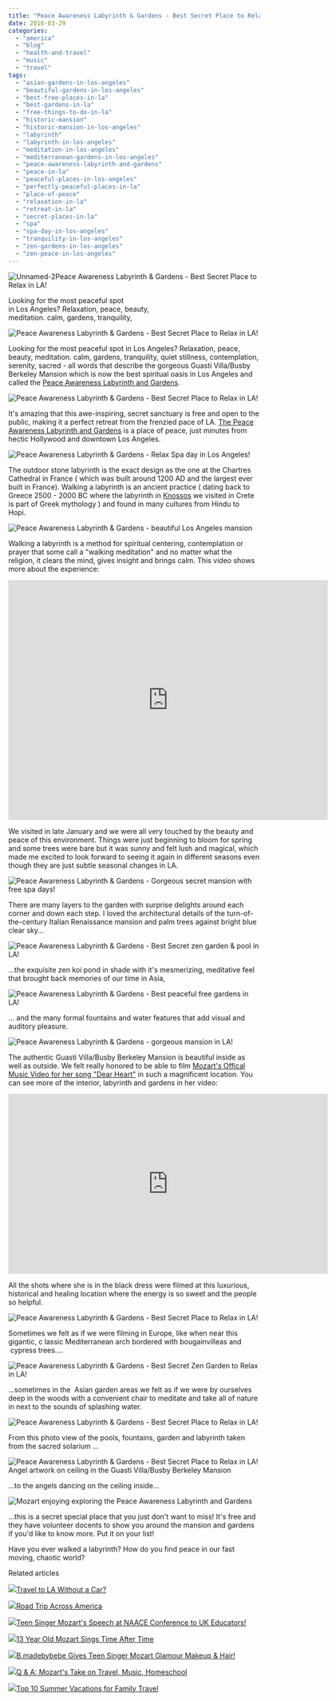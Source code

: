 ```yaml
---
title: "Peace Awareness Labyrinth & Gardens - Best Secret Place to Relax in LA!"
date: 2016-03-29
categories: 
  - "america"
  - "blog"
  - "health-and-travel"
  - "music"
  - "travel"
tags: 
  - "asian-gardens-in-los-angeles"
  - "beautiful-gardens-in-los-angeles"
  - "best-free-places-in-la"
  - "best-gardens-in-la"
  - "free-things-to-do-in-la"
  - "historic-mansion"
  - "historic-mansion-in-los-angeles"
  - "labyrinth"
  - "labyrinth-in-los-angeles"
  - "meditation-in-los-angeles"
  - "mediterranean-gardens-in-los-angeles"
  - "peace-awareness-labyrinth-and-gardens"
  - "peace-in-la"
  - "peaceful-places-in-los-angeles"
  - "perfectly-peaceful-places-in-la"
  - "place-of-peace"
  - "relaxation-in-la"
  - "retreat-in-la"
  - "secret-places-in-la"
  - "spa"
  - "spa-day-in-los-angeles"
  - "tranquility-in-los-angeles"
  - "zen-gardens-in-los-angeles"
  - "zen-peace-in-los-angeles"
---
```


![Unnamed-2](https://pub-ac94b3f306b24c0dba4238943c97f2e1.r2.dev/6a00e5502a9507883301b7c8234bf0970b.jpg)Peace Awareness Labyrinth & Gardens - 
Best Secret Place to Relax in LA!   
  
Looking for the most peaceful spot  
in Los Angeles? Relaxation, peace, beauty,  
meditation. calm, gardens, tranquility,

<!--more-->  
  
![Peace Awareness Labyrinth & Gardens - Best Secret Place to Relax in LA! ](https://pub-ac94b3f306b24c0dba4238943c97f2e1.r2.dev/6a00e5502a9507883301b7c8234bfb970b.png)  
  
Looking for the most peaceful spot in Los Angeles? Relaxation, peace, beauty, meditation. calm, gardens, tranquility, quiet stillness, contemplation, serenity, sacred - all words that describe the gorgeous Guasti Villa/Busby Berkeley Mansion which is now the best spiritual oasis in Los Angeles and called the [Peace Awareness Labyrinth and Gardens](http://www.peacelabyrinth.org/ "Peace Awareness Labyrinth and Gardens").  
  
![Peace Awareness Labyrinth & Gardens - Best Secret Place to Relax in LA! ](https://pub-ac94b3f306b24c0dba4238943c97f2e1.r2.dev/6a00e5502a9507883301b8d1b5a98c970c.png)  
  
It's amazing that this awe-inspiring, secret sanctuary is free and open to the public, making it a perfect retreat from the frenzied pace of LA. [The Peace Awareness Labyrinth and Gardens](https://www.youtube.com/watch?v=KeBwSHmbsYU "Peace Awareness Labyrinth and Gardens in LA") is a place of peace, just minutes from hectic Hollywood and downtown Los Angeles.   
  
  
![Peace Awareness Labyrinth & Gardens - Relax Spa day  in Los Angeles!](https://pub-ac94b3f306b24c0dba4238943c97f2e1.r2.dev/6a00e5502a9507883301b8d1b5a9b0970c.png)  
  
The outdoor stone labyrinth is the exact design as the one at the Chartres Cathedral in France ( which was built around 1200 AD and the largest ever built in France). Walking a labyrinth is an ancient practice ( dating back to Greece 2500 - 2000 BC where the labyrinth in [Knossos](http://soultravelers3new.local/2007/07/the-palace-of-k.html "visiting knossos palace") we visited in Crete is part of Greek mythology ) and found in many cultures from Hindu to Hopi.   
  
  
![Peace Awareness Labyrinth & Gardens - beautiful Los Angeles mansion](https://pub-ac94b3f306b24c0dba4238943c97f2e1.r2.dev/6a00e5502a9507883301bb08cfcfb9970d.png)  
  
Walking a labyrinth is a method for spiritual centering, contemplation or prayer that some call a "walking meditation" and no matter what the religion, it clears the mind, gives insight and brings calm. This video shows more about the experience:   
  

<iframe allowfullscreen frameborder="0" height="480" src="https://www.youtube.com/embed/KeBwSHmbsYU?rel=0" width="640"></iframe>

  
  
We visited in late January and we were all very touched by the beauty and peace of this environment. Things were just beginning to bloom for spring and some trees were bare but it was sunny and felt lush and magical, which made me excited to look forward to seeing it again in different seasons even though they are just subtle seasonal changes in LA.   
  
  
![Peace Awareness Labyrinth & Gardens - Gorgeous secret mansion with free spa days!](https://pub-ac94b3f306b24c0dba4238943c97f2e1.r2.dev/6a00e5502a9507883301bb08d009be970d.png)  
  
There are many layers to the garden with surprise delights around each corner and down each step. I loved the architectural details of the turn-of-the-century Italian Renaissance mansion and palm trees against bright blue clear sky...  
  
![Peace Awareness Labyrinth & Gardens - Best Secret zen garden & pool in LA! ](https://pub-ac94b3f306b24c0dba4238943c97f2e1.r2.dev/6a00e5502a9507883301b7c82b3265970b.png)  
  
...the exquisite zen koi pond in shade with it's mesmerizing, meditative feel that brought back memories of our time in Asia,   
  
![Peace Awareness Labyrinth & Gardens - Best peaceful free gardens in LA! ](https://pub-ac94b3f306b24c0dba4238943c97f2e1.r2.dev/6a00e5502a9507883301b8d1b5aa2e970c.png)  
  
... and the many formal fountains and water features that add visual and auditory pleasure.   
  
![Peace Awareness Labyrinth & Gardens - gorgeous mansion in LA! ](https://pub-ac94b3f306b24c0dba4238943c97f2e1.r2.dev/6a00e5502a9507883301bb08d009db970d.png)  
  
The authentic Guasti Villa/Busby Berkeley Mansion is beautiful inside as well as outside. We felt really honored to be able to film [Mozart's Offical Music Video for her song "Dear Heart"](http://soultravelers3new.local/2016/03/mozart-sings-her-original-song-dear-heart-official-music-video.html#more "Singer Mozart's song \"Dear Heart\" ") in such a magnificent location. You can see more of the interior, labyrinth and gardens in her video:   
  

<iframe allowfullscreen frameborder="0" height="360" src="https://www.youtube.com/embed/Q1j3B4ZMz5Y" width="640"></iframe>

  
  
All the shots where she is in the black dress were filmed at this luxurious, historical and healing location where the energy is so sweet and the people so helpful.   
  
  
![Peace Awareness Labyrinth & Gardens - Best Secret Place to Relax in LA! ](https://pub-ac94b3f306b24c0dba4238943c97f2e1.r2.dev/6a00e5502a9507883301b7c82b6b24970b.png)  
  
Sometimes we felt as if we were filming in Europe, like when near this gigantic, c lassic Mediterranean arch bordered with bougainvilleas and  cypress trees....  
  
![Peace Awareness Labyrinth & Gardens - Best Secret Zen Garden to Relax in LA! ](https://pub-ac94b3f306b24c0dba4238943c97f2e1.r2.dev/6a00e5502a9507883301b7c82b6b58970b.png)  
  
...sometimes in the  Asian garden areas we felt as if we were by ourselves deep in the woods with a convenient chair to meditate and take all of nature in next to the sounds of splashing water.   
  
![Peace Awareness Labyrinth & Gardens - Best Secret Place to Relax in LA! ](https://pub-ac94b3f306b24c0dba4238943c97f2e1.r2.dev/6a00e5502a9507883301bb08d00a71970d.png)  
  
From this photo view of the pools, fountains, garden and labyrinth taken from the sacred solarium ...  
  
![Peace Awareness Labyrinth & Gardens - Best Secret Place to Relax in LA! Angel artwork on ceiling in the Guasti Villa/Busby Berkeley Mansion](https://pub-ac94b3f306b24c0dba4238943c97f2e1.r2.dev/6a00e5502a9507883301b7c82b6bc2970b.png)  
  
...to the angels dancing on the ceiling inside...  
  
![Mozart enjoying exploring the Peace Awareness Labyrinth and Gardens](https://pub-ac94b3f306b24c0dba4238943c97f2e1.r2.dev/6a00e5502a9507883301bb08d00b2d970d.png)  
  
...this is a secret special place that you just don't want to miss! It's free and they have volunteer docents to show you around the mansion and gardens if you'd like to know more. Put it on your list!   
  
Have you ever walked a labyrinth? How do you find peace in our fast moving, chaotic world?   
  
  

Related articles

[![](http://i.zemanta.com/355703992_80_80.jpg)](http://soultravelers3new.local/2015/08/travel-to-la-without-a-car-.html)[Travel to LA Without a Car?](http://soultravelers3new.local/2015/08/travel-to-la-without-a-car-.html)

[![](http://i.zemanta.com/354543600_80_80.jpg)](http://soultravelers3new.local/2015/07/road-trip-across-america.html)[Road Trip Across America](http://soultravelers3new.local/2015/07/road-trip-across-america.html)

[![](http://i.zemanta.com/341931598_80_80.jpg)](http://soultravelers3new.local/2015/05/teen-singer-mozarts-speech-at-naace-conference-to-uk-educators.html)[Teen Singer Mozart's Speech at NAACE Conference to UK Educators!](http://soultravelers3new.local/2015/05/teen-singer-mozarts-speech-at-naace-conference-to-uk-educators.html)

[![](http://i.zemanta.com/261038051_80_80.jpg)](http://soultravelers3new.local/2014/03/13-year-old-mozart-sings-time-after-time.html)[13 Year Old Mozart Sings Time After Time](http://soultravelers3new.local/2014/03/13-year-old-mozart-sings-time-after-time.html)

[![](http://i.zemanta.com/338454533_80_80.jpg)](http://soultravelers3new.local/2015/04/bmadebybebe-gives-teen-singer-mozart-glamour-makeup-hair.html)[B.madebybebe Gives Teen Singer Mozart Glamour Makeup & Hair!](http://soultravelers3new.local/2015/04/bmadebybebe-gives-teen-singer-mozart-glamour-makeup-hair.html)

[![](http://i.zemanta.com/321612472_80_80.jpg)](http://soultravelers3new.local/2015/01/-q-a-mozarts-take-on-travel-music-homeschool.html)[Q & A: Mozart's Take on Travel, Music, Homeschool](http://soultravelers3new.local/2015/01/-q-a-mozarts-take-on-travel-music-homeschool.html)

[![](http://i.zemanta.com/277908180_80_80.jpg)](http://soultravelers3new.local/2014/06/top-10-summer-vacations-for-family-travel-.html)[Top 10 Summer Vacations for Family Travel](http://soultravelers3new.local/2014/06/top-10-summer-vacations-for-family-travel-.html)
